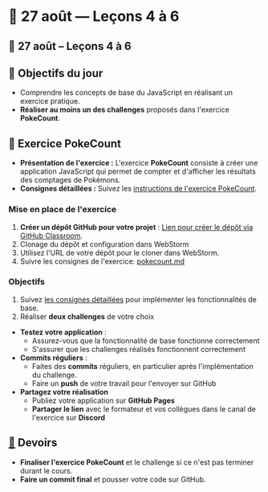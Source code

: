 # 📅 27 août — Leçons 4 à 6

## 📅 27 août – Leçons 4 à 6

## 🚀 Objectifs du jour <a href="#objectifs-du-jour" id="objectifs-du-jour"></a>

* Comprendre les concepts de base du JavaScript en réalisant un exercice pratique.
* **Réaliser au moins un des challenges** proposés dans l'exercice **PokeCount**.

## :1234: Exercice PokeCount

* **Présentation de l'exercice :** L'exercice **PokeCount** consiste à créer une application JavaScript qui permet de compter et d'afficher les résultats des comptages de Pokémons.
* **Consignes détaillées :** Suivez les [instructions de l'exercice PokeCount](https://divtec.gitbook.io/dev-web/v/javascript/exercices/pokecount).

### Mise en place de l'exercice

1. **Créer un dépôt GitHub pour votre projet** : [Lien pour créer le dépôt via GitHub Classroom](https://classroom.github.com/a/z9Q4FRir).
2. Clonage du dépôt et configuration dans WebStorm
3. Utilisez l'URL de votre dépôt pour le cloner dans WebStorm.
4. Suivre les consignes de l'exercice:  [pokecount.md](../exercices/pokecount.md "mention")

### Objectifs

1. Suivez [les consignes détaillées](https://divtec.gitbook.io/dev-web/v/javascript/exercices/pokecount) pour implémenter les fonctionnalités de base.
2. Réaliser **deux challenges** de votre choix

* **Testez votre application** :
  * Assurez-vous que la fonctionnalité de base fonctionne correctement
  * S'assurer que les challenges réalisés fonctionnent correctement
* **Commits réguliers** :
  * Faites des **commits** réguliers, en particulier après l'implémentation du challenge.
  * Faire un **push** de votre travail pour l'envoyer sur GitHub
* **Partagez votre réalisation**
  * Publiez votre application sur **GitHub Pages**
  * **Partager le lien** avec le formateur et vos collègues dans le canal de l'exercice sur **Discord**

## [📝](https://discord.com/assets/eb6f1572602c535a987c.svg) Devoirs

* **Finaliser l'exercice PokeCount** et le challenge si ce n'est pas terminer durant le cours.
* **Faire un commit final** et pousser votre code sur GitHub.
